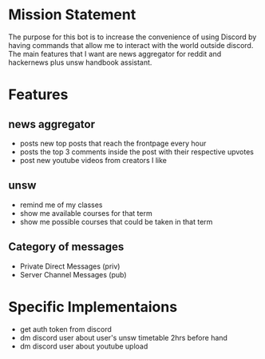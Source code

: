 # Mission Statement
The purpose for this bot is to increase the convenience of using Discord by having
commands that allow me to interact with the world outside discord. The main features
that I want are news aggregator for reddit and hackernews plus unsw handbook assistant.

# Features
## news aggregator
- posts new top posts that reach the frontpage every hour
- posts the top 3 comments inside the post with their respective upvotes
- post new youtube videos from creators I like

## unsw
- remind me of my classes
- show me available courses for that term
- show me possible courses that could be taken in that term

## Category of messages
- Private Direct Messages (priv)
- Server Channel Messages (pub)

# Specific Implementaions
- get auth token from discord
- dm discord user about user's unsw timetable 2hrs before hand
- dm discord user about youtube upload